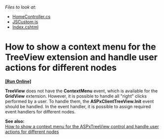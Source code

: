 <!-- default file list -->
*Files to look at*:

* [HomeController.cs](./CS/TreeViewContextMenu/Controllers/HomeController.cs)
* [JSCustom.js](./CS/TreeViewContextMenu/Scripts/JSCustom.js)
* [Index.cshtml](./CS/TreeViewContextMenu/Views/Home/Index.cshtml)
<!-- default file list end -->
# How to show a context menu for the TreeView extension and handle user actions for different nodes
<!-- run online -->
**[[Run Online]](https://codecentral.devexpress.com/e4277/)**
<!-- run online end -->


<p><strong>TreeView</strong> does not have the <strong>ContextMenu</strong> event, which is available for the <strong>GridView</strong> extension. However, it is possible to handle all "right" clicks performed by a user. To handle them, the <strong>ASPxClientTreeView.Init</strong> event should be handled. In the event handler, it is possible to assign required event handlers for different nodes.</p><p><strong>See also:</strong><br />
<a href="https://www.devexpress.com/Support/Center/p/E2896">How to show a context menu for the ASPxTreeView control and handle user actions for different nodes</a></p><p><br />
</p>

<br/>


